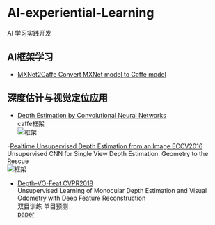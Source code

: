 # AI-experiential-Learning
AI 学习实践开发


## AI框架学习


- [MXNet2Caffe  Convert MXNet model to Caffe model](https://github.com/cypw/MXNet2Caffe)

 
## 深度估计与视觉定位应用

- [Depth Estimation by Convolutional Neural Networks](https://github.com/janivanecky/Depth-Estimation)  
 caffe框架  
![框架](https://github.com/janivanecky/Depth-Estimation/blob/master/pics/arch.png)



-[Realtime Unsupervised Depth Estimation from an Image  ECCV2016](https://github.com/Ravi-Garg/Unsupervised_Depth_Estimation)  
Unsupervised CNN for Single View Depth Estimation: Geometry to the Rescue  
![框架](https://github.com/Ravi-Garg/Unsupervised_Depth_Estimation/blob/master/idea.png)

- [Depth-VO-Feat  CVPR2018](https://github.com/Huangying-Zhan/Depth-VO-Feat)  
Unsupervised Learning of Monocular Depth Estimation and Visual Odometry with Deep Feature Reconstruction    
双目训练 单目预测    
[paper](https://arxiv.org/pdf/1803.03893.pdf)  

